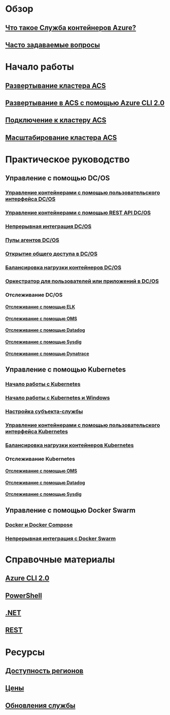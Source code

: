 # Обзор
## [Что такое Служба контейнеров Azure?](container-service-intro.md)
## [Часто задаваемые вопросы](container-service-faq.md)
# Начало работы
## [Развертывание кластера ACS](container-service-deployment.md)
## [Развертывание в ACS с помощью Azure CLI 2.0](container-service-create-acs-cluster-cli.md)
## [Подключение к кластеру ACS](container-service-connect.md)
## [Масштабирование кластера ACS](container-service-scale.md)
# Практическое руководство
## Управление с помощью DC/OS
### [Управление контейнерами с помощью пользовательского интерфейса DC/OS](container-service-mesos-marathon-ui.md)
### [Управление контейнерами с помощью REST API DC/OS](container-service-mesos-marathon-rest.md)
### [Непрерывная интеграция DC/OS](container-service-setup-ci-cd.md)
### [Пулы агентов DC/OS](container-service-dcos-agents.md)
### [Открытие общего доступа в DC/OS](container-service-enable-public-access.md)
### [Балансировка нагрузки контейнеров DC/OS](container-service-load-balancing.md)
### [Оркестратор для пользователей или приложений в DC/OS](container-service-application-specific-marathon.md)
### Отслеживание DC/OS
#### [Отслеживание с помощью ELK](container-service-monitoring-elk.md)
#### [Отслеживание с помощью OMS](container-service-monitoring-oms.md)
#### [Отслеживание с помощью Datadog](container-service-monitoring.md)
#### [Отслеживание с помощью Sysdig](container-service-monitoring-sysdig.md)
#### [Отслеживание с помощью Dynatrace](container-service-monitoring-dynatrace.md)
## Управление с помощью Kubernetes
### [Начало работы с Kubernetes](container-service-kubernetes-walkthrough.md)
### [Начало работы с Kubernetes и Windows](container-service-kubernetes-windows-walkthrough.md)
### [Настройка субъекта-службы](container-service-kubernetes-service-principal.md)
### [Управление контейнерами с помощью пользовательского интерфейса Kubernetes](container-service-kubernetes-ui.md)
### [Балансировка нагрузки контейнеров Kubernetes](container-service-kubernetes-load-balancing.md)
### Отслеживание Kubernetes
#### [Отслеживание с помощью OMS](container-service-kubernetes-oms.md)
#### [Отслеживание с помощью Datadog](container-service-kubernetes-datadog.md)
#### [Отслеживание с помощью Sysdig](container-service-kubernetes-sysdig.md)
## Управление с помощью Docker Swarm
### [Docker и Docker Compose](container-service-docker-swarm.md)
### [Непрерывная интеграция с Docker Swarm](container-service-docker-swarm-setup-ci-cd.md)
# Справочные материалы
## [Azure CLI 2.0](/cli/azure/acs)
## [PowerShell](/powershell/resourcemanager/azurerm.compute/v2.3.0/azurerm.compute)
## [.NET](/dotnet/api/microsoft.azure.management.compute.models)
## [REST](/rest/api/compute/containerservices)
# Ресурсы
## [Доступность регионов](https://azure.microsoft.com/regions/services/)
## [Цены](https://azure.microsoft.com/pricing/details/container-service/)
## [Обновления службы](https://azure.microsoft.com/en-us/updates/?product=container-service&updatetype=&platform=)


<!--HONumber=Feb17_HO4-->


